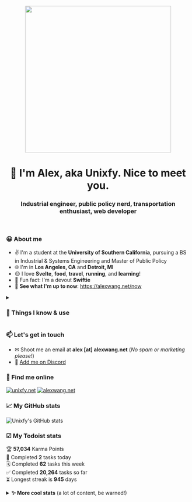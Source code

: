 <p align="center"><a href="https://unixfy.net" target="_blank"><img src="https://unixfy.net/images/logo-cropped.svg" width="400px"></img></a></p>
<h1 align="center">👋 I'm Alex, aka Unixfy. Nice to meet you.</h1>
<h3 align="center">Industrial engineer, public policy nerd, transportation enthusiast, web developer</h3>
<br>

### 😀 About me

- ✌ I'm a student at the **University of Southern California**, pursuing a BS in Industrial & Systems Engineering and Master of Public Policy
- 🌐 I'm in **Los Angeles, CA**  and **Detroit, MI**
- 😍 I love **Svelte**, **food**, **travel**, **running**, and **learning**!
- 🌟 Fun fact: I'm a devout **Swiftie**
- 🚀 **See what I'm up to now**: https://alexwang.net/now

<details>
  <summary><h3>🔧 Things I know & use</h3></summary>
  
  ![Azure](https://img.shields.io/badge/Azure-%230072C6.svg?style=for-the-badge&logo=microsoftazure&logoColor=white)
  ![AWS](https://img.shields.io/badge/AWS-%23FF9900.svg?style=for-the-badge&logo=amazon-aws&logoColor=white) 
  ![WordPress](https://img.shields.io/badge/WordPress-%23117AC9.svg?style=for-the-badge&logo=WordPress&logoColor=white) 
  ![Linux](https://img.shields.io/badge/Linux-FCC624?style=for-the-badge&logo=linux&logoColor=black) 
  ![Nginx](https://img.shields.io/badge/nginx-%23009639.svg?style=for-the-badge&logo=nginx&logoColor=white) 
  ![Docker](https://img.shields.io/badge/docker-%230db7ed.svg?style=for-the-badge&logo=docker&logoColor=white) 
  ![NodeJS](https://img.shields.io/badge/node.js-6DA55F?style=for-the-badge&logo=node.js&logoColor=white) 
  ![Python](https://img.shields.io/badge/python-3670A0?style=for-the-badge&logo=python&logoColor=ffdd54) 
  ![Kubernetes](https://img.shields.io/badge/kubernetes-%23326ce5.svg?style=for-the-badge&logo=kubernetes&logoColor=white) 
  ![Svelte](https://img.shields.io/badge/svelte-%23f1413d.svg?style=for-the-badge&logo=svelte&logoColor=white) 
  ![TailwindCSS](https://img.shields.io/badge/tailwindcss-%2338B2AC.svg?style=for-the-badge&logo=tailwind-css&logoColor=white) 
  ![GitHub Actions](https://img.shields.io/badge/github%20actions-%232671E5.svg?style=for-the-badge&logo=githubactions&logoColor=white) 
  ![Postgres](https://img.shields.io/badge/postgres-%23316192.svg?style=for-the-badge&logo=postgresql&logoColor=white) 
  ![Django](https://img.shields.io/badge/django-%23092E20.svg?style=for-the-badge&logo=django&logoColor=white) 
  ![Cloudflare](https://img.shields.io/badge/Cloudflare-F38020?style=for-the-badge&logo=Cloudflare&logoColor=white) 
  ![Netlify](https://img.shields.io/badge/netlify-%23000000.svg?style=for-the-badge&logo=netlify&logoColor=#00C7B7)
  ![PyCharm](https://img.shields.io/badge/pycharm-143?style=for-the-badge&logo=pycharm&logoColor=black&color=black&labelColor=green) 
  ![CSS3](https://img.shields.io/badge/css3-%231572B6.svg?style=for-the-badge&logo=css3&logoColor=white) 
  ![HTML5](https://img.shields.io/badge/html5-%23E34F26.svg?style=for-the-badge&logo=html5&logoColor=white) 
  ![JavaScript](https://img.shields.io/badge/javascript-%23323330.svg?style=for-the-badge&logo=javascript&logoColor=%23F7DF1E) 
  ![Ubuntu](https://img.shields.io/badge/Ubuntu-E95420?style=for-the-badge&logo=ubuntu&logoColor=white) 
  ![Confluence](https://img.shields.io/badge/confluence-%23172BF4.svg?style=for-the-badge&logo=confluence&logoColor=white)
  ![Jira](https://img.shields.io/badge/jira-%230A0FFF.svg?style=for-the-badge&logo=jira&logoColor=white) 
  ![Selenium](https://img.shields.io/badge/-selenium-%43B02A?style=for-the-badge&logo=selenium&logoColor=white) 
  ![GitHub](https://img.shields.io/badge/github-%23121011.svg?style=for-the-badge&logo=github&logoColor=white)
</details>


### 📫 Let's get in touch

- ✉ Shoot me an email at **alex [at] alexwang.net** (_No spam or marketing please!_)
- 💭 [Add me on Discord](https://unixfy.net/discord)

### 🏢 Find me online

[![unixfy.net](https://img.shields.io/badge/projects-unixfy.net-7E1F86?style=for-the-badge)](https://unixfy.net)
[![alexwang.net](https://img.shields.io/badge/personal-alexwang.net-7E1F86?style=for-the-badge)](https://alexwang.net)

### 📈 My GitHub stats

![Unixfy's GitHub stats](https://github-readme-stats.vercel.app/api?username=unixfy&show_icons=true&count_private=true&theme=vue)

### ☑ My Todoist stats

<!-- TODO-IST:START -->
🏆  **57,034** Karma Points           
🌸  Completed **2** tasks today           
🗓  Completed **62** tasks this week           
✅  Completed **20,264** tasks so far           
⏳  Longest streak is **945** days
<!-- TODO-IST:END -->

<details>
  <summary><b>✨ More cool stats</b> (a lot of content, be warned!)</summary>
  
  ### 🎖 CodersRank
  
  [![Unixfy's CodersRank skills](https://cr-skills-chart-widget.azurewebsites.net/api/api?username=unixfy&height=100)](https://profile.codersrank.io/user/unixfy/)

  ### 🎧 What I'm listening to

  ![Unixfy's Spotify recently played](https://spotify-recently-played-readme.vercel.app/api?user=31fx6745xfscvyria5emktjfl7gu&count=6&unique=true&width=1000)

</details>

<!--
**unixfy/unixfy** is a ✨ _special_ ✨ repository because its `README.md` (this file) appears on your GitHub profile.

Here are some ideas to get you started:

- 🔭 I’m currently working on ...
- 🌱 I’m currently learning ...
- 👯 I’m looking to collaborate on ...
- 🤔 I’m looking for help with ...
- 💬 Ask me about ...
- 📫 How to reach me: ...
- 😄 Pronouns: ...
- ⚡ Fun fact: ...
-->
